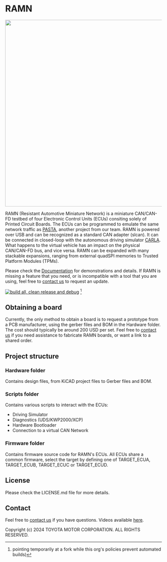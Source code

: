 # RAMN

<img src="https://ramn.readthedocs.io/en/latest/_images/ramn_simple_setup.jpg" width="600">

RAMN (Resistant Automotive Miniature Network) is a miniature CAN/CAN-FD testbed of four Electronic Control Units (ECUs) consiting solely of Printed Circuit Boards. The ECUs can be programmed to emulate the same network traffic as [PASTA](https://github.com/pasta-auto/PASTA1.0), another project from our team. RAMN is powered over USB and can be recognized as a standard CAN adapter (slcan). It can be connected in closed-loop with the autonomous driving simulator [CARLA](https://github.com/carla-simulator/carla). What happens to the virtual vehicle has an impact on the physical CAN/CAN-FD bus, and vice versa. RAMN can be expanded with many stackable expansions, ranging from external quadSPI memories to Trusted Platform Modules (TPMs). 

Please check the [Documentation](https://ramn.readthedocs.io/) for demonstrations and details.
If RAMN is missing a feature that you need, or is incompatible with a tool that you are using, feel free to [contact us](#contact) to request an update.

[![build all, clean release and debug](https://github.com/BenGardiner/RAMN/actions/workflows/build_all.yml/badge.svg)](https://github.com/BenGardiner/RAMN/actions/workflows/build_all.yml) [^1]

[^1]: pointing temporarily at a fork while this org's policies prevent automated builds)

## Obtaining a board

Currently, the only method to obtain a board is to request a prototype from a PCB manufacturer, using the gerber files and BOM in the Hardware folder. The cost should typically be around 200 USD per set.
Feel free to [contact us](#contact) if you need assistance to fabricate RAMN boards, or want a link to a shared order.

## Project structure
### Hardware folder
Contains design files, from KiCAD project files to Gerber files and BOM.

### Scripts folder

Contains various scripts to interact with the ECUs:
- Driving Simulator
- Diagnostics (UDS/KWP2000/XCP)
- Hardware Bootloader
- Connection to a virtual CAN Network

### Firmware folder
Contains firmware source code for RAMN's ECUs. All ECUs share a common firmware, select the target by defining one of TARGET_ECUA, TARGET_ECUB, TARGET_ECUC or TARGET_ECUD.

## License
Please check the LICENSE.md file for more details. 

## Contact
Feel free to [contact us](mailto:camille.gay@toyota.global) if you have questions.
Videos available [here](https://twitter.com/ramn_auto).

Copyright (c) 2024 TOYOTA MOTOR CORPORATION. ALL RIGHTS RESERVED.
